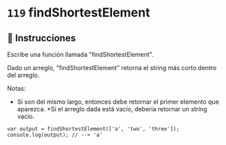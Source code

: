 # `119` findShortestElement

## 📝 Instrucciones

Escribe una función llamada "findShortestElement".

Dado un arreglo, "findShortestElement" retorna el string más corto dentro del arreglo.

Notas:
* Si son del mismo largo, entonces debe retornar el primer elemento que aparezca.
*Si el arreglo dada está vacío, debería retornar un string vacío.

```Js
var output = findShortestElement(['a', 'two', 'three']);
console.log(output); // --> 'a'
```